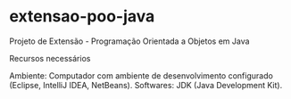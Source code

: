 # extensao-poo-java
Projeto de Extensão - Programação Orientada a Objetos em Java


Recursos necessários

Ambiente: Computador com ambiente de desenvolvimento configurado (Eclipse, IntelliJ IDEA, NetBeans).
Softwares: JDK (Java Development Kit).
